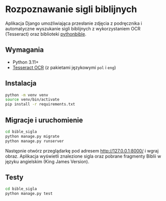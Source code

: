 # Rozpoznawanie sigli biblijnych

Aplikacja Django umożliwiająca przesłanie zdjęcia z podręcznika i automatyczne
wyszukanie sigli biblijnych z wykorzystaniem OCR (Tesseract) oraz biblioteki
[pythonbible](https://github.com/avendesora/pythonbible).

## Wymagania

- Python 3.11+
- [Tesseract OCR](https://github.com/tesseract-ocr/tesseract) (z pakietami językowymi `pol` i `eng`)

## Instalacja

```bash
python -m venv venv
source venv/bin/activate
pip install -r requirements.txt
```

## Migracje i uruchomienie

```bash
cd bible_sigla
python manage.py migrate
python manage.py runserver
```

Następnie otwórz przeglądarkę pod adresem <http://127.0.0.1:8000/> i wgraj
obraz. Aplikacja wyświetli znalezione sigla oraz pobrane fragmenty Biblii w
języku angielskim (King James Version).

## Testy

```bash
cd bible_sigla
python manage.py test
```
